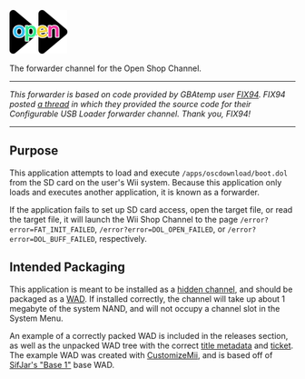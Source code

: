 ![Forwarder Logo](/oscforward.png)

The forwarder channel for the Open Shop Channel.

---

_This forwarder is based on code provided by GBAtemp user [FIX94](https://gbatemp.net/members/fix94.232444/). FIX94 posted [a thread](https://gbatemp.net/threads/forwarder-with-meta-xml-support.273165/) in which they provided the source code for their Configurable USB Loader forwarder channel. Thank you, FIX94!_

---

## Purpose

This application attempts to load and execute `/apps/oscdownload/boot.dol` from the SD card on the user's Wii system. Because this application only loads and executes another application, it is known as a forwarder.

If the application fails to set up SD card access, open the target file, or read the target file, it will launch the Wii Shop Channel to the page `/error?error=FAT_INIT_FAILED`, `/error?error=DOL_OPEN_FAILED`, or `/error?error=DOL_BUFF_FAILED`, respectively.

## Intended Packaging

This application is meant to be installed as a [hidden channel](https://wiibrew.org/wiki/Title_database#00010008:_.22Hidden.22_channels), and should be packaged as a [WAD](https://wiibrew.org/wiki/WAD_files). If installed correctly, the channel will take up about 1 megabyte of the system NAND, and will not occupy a channel slot in the System Menu.

An example of a correctly packed WAD is included in the releases section, as well as the unpacked WAD tree with the correct [title metadata](https://wiibrew.org/wiki/Title_metadata) and [ticket](https://wiibrew.org/wiki/Ticket). The example WAD was created with [CustomizeMii](https://sites.google.com/site/completesg/useful-tools/customizemii), and is based off of [SifJar's "Base 1"](https://sites.google.com/site/wiibannerguide/base-wads-2) base WAD.
